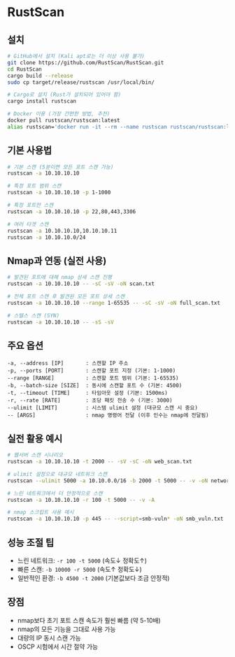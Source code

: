 # RustScan

## 설치

```bash
# GitHub에서 설치 (Kali apt로는 더 이상 사용 불가)
git clone https://github.com/RustScan/RustScan.git
cd RustScan
cargo build --release
sudo cp target/release/rustscan /usr/local/bin/

# Cargo로 설치 (Rust가 설치되어 있어야 함)
cargo install rustscan

# Docker 이용 (가장 간편한 방법, 추천)
docker pull rustscan/rustscan:latest
alias rustscan='docker run -it --rm --name rustscan rustscan/rustscan:latest'
```

## 기본 사용법

```bash
# 기본 스캔 (5분이면 모든 포트 스캔 가능)
rustscan -a 10.10.10.10

# 특정 포트 범위 스캔
rustscan -a 10.10.10.10 -p 1-1000

# 특정 포트만 스캔
rustscan -a 10.10.10.10 -p 22,80,443,3306

# 여러 타겟 스캔
rustscan -a 10.10.10.10,10.10.10.11
rustscan -a 10.10.10.0/24
```

## Nmap과 연동 (실전 사용)

```bash
# 발견된 포트에 대해 nmap 상세 스캔 진행
rustscan -a 10.10.10.10 -- -sC -sV -oN scan.txt

# 전체 포트 스캔 후 발견된 모든 포트 상세 스캔
rustscan -a 10.10.10.10 --range 1-65535 -- -sC -sV -oN full_scan.txt

# 스텔스 스캔 (SYN)
rustscan -a 10.10.10.10 -- -sS -sV
```

## 주요 옵션

```
-a, --address [IP]       : 스캔할 IP 주소
-p, --ports [PORT]       : 스캔할 포트 지정 (기본: 1-1000)
--range [RANGE]          : 스캔할 포트 범위 (기본: 1-65535)
-b, --batch-size [SIZE]  : 동시에 스캔할 포트 수 (기본: 4500)
-t, --timeout [TIME]     : 타임아웃 설정 (기본: 1500ms)
-r, --rate [RATE]        : 초당 패킷 전송 수 (기본: 3000)
--ulimit [LIMIT]         : 시스템 ulimit 설정 (대규모 스캔 시 중요)
-- [ARGS]                : nmap 명령어 전달 (이후 인수는 nmap에 전달됨)
```

## 실전 활용 예시

```bash
# 웹서버 스캔 시나리오
rustscan -a 10.10.10.10 -t 2000 -- -sV -sC -oN web_scan.txt

# ulimit 설정으로 대규모 네트워크 스캔
rustscan --ulimit 5000 -a 10.10.0.0/16 -b 2000 -t 5000 -- -v -oN network_scan.txt

# 느린 네트워크에서 더 안정적으로 스캔
rustscan -a 10.10.10.10 -r 100 -t 5000 -- -v -A

# nmap 스크립트 사용 예시
rustscan -a 10.10.10.10 -p 445 -- --script=smb-vuln* -oN smb_vuln.txt
```

## 성능 조절 팁

- 느린 네트워크: `-r 100 -t 5000` (속도↓ 정확도↑)
- 빠른 스캔: `-b 10000 -r 5000` (속도↑ 정확도↓)
- 일반적인 환경: `-b 4500 -t 2000` (기본값보다 조금 안정적)

## 장점

- nmap보다 초기 포트 스캔 속도가 훨씬 빠름 (약 5-10배)
- nmap의 모든 기능을 그대로 사용 가능
- 대량의 IP 동시 스캔 가능
- OSCP 시험에서 시간 절약 가능
